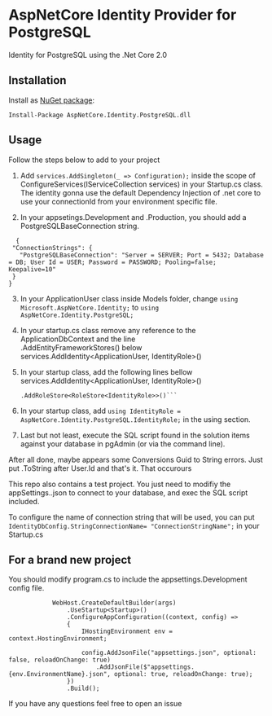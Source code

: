# AspNetCore Identity Provider for PostgreSQL

Identity for PostgreSQL using the .Net Core 2.0

## Installation

Install as [NuGet package](https://www.nuget.org/packages/AspNetCore.Identity.PostgreSQL.dll/):

```
Install-Package AspNetCore.Identity.PostgreSQL.dll
```

## Usage

Follow the steps below to add to your project

1. Add 
```services.AddSingleton(_ => Configuration);``` inside the scope of ConfigureServices(IServiceCollection services) in your Startup.cs class. The identity gonna use the default Dependency Injection of .net core to use your connectionId from your environment specific file.

2. In your appsetings.Development and .Production, you should add a PostgreSQLBaseConnection string.
 ```  
   {
  "ConnectionStrings": {
    "PostgreSQLBaseConnection": "Server = SERVER; Port = 5432; Database = DB; User Id = USER; Password = PASSWORD; Pooling=false; Keepalive=10"
  }
}
```
3. In your ApplicationUser class inside Models folder, change ```using Microsoft.AspNetCore.Identity;``` to ```using AspNetCore.Identity.PostgreSQL;```

4. In your startup.cs class remove any reference to the ApplicationDbContext and the line   
   .AddEntityFrameworkStores<ApplicationDbContext>()
   below  
   services.AddIdentity<ApplicationUser, IdentityRole\>()

6. In your startup class, add the following lines bellow services.AddIdentity\<ApplicationUser, IdentityRole\>()  
   ```.AddUserStore<UserStore<ApplicationUser>>()  
   .AddRoleStore<RoleStore<IdentityRole>>()```

7. In your startup class, add ```using IdentityRole = AspNetCore.Identity.PostgreSQL.IdentityRole;``` in the using section.


8. Last but not least, execute the SQL script found in the solution items against your database in pgAdmin (or via the command line).


After all done, maybe appears some Conversions Guid to String errors. Just put .ToString after User.Id and that's it. That occurours 


This repo also contains a test project. You just need to modifiy the appSettings..json to connect to your database, and exec the SQL script included.

To configure the name of connection string that will be used, you can put ```IdentityDbConfig.StringConnectionName= "ConnectionStringName";``` in your Startup.cs

## For a brand new project

You should modify program.cs to include the appsettings.Development config file.

``` public static IWebHost BuildWebHost(string[] args) =>
            WebHost.CreateDefaultBuilder(args)
                .UseStartup<Startup>()
                .ConfigureAppConfiguration((context, config) =>
                {
                    IHostingEnvironment env = context.HostingEnvironment;

                    config.AddJsonFile("appsettings.json", optional: false, reloadOnChange: true)
                        .AddJsonFile($"appsettings.{env.EnvironmentName}.json", optional: true, reloadOnChange: true);
                })
                .Build();
```

If you have any questions feel free to open an issue
